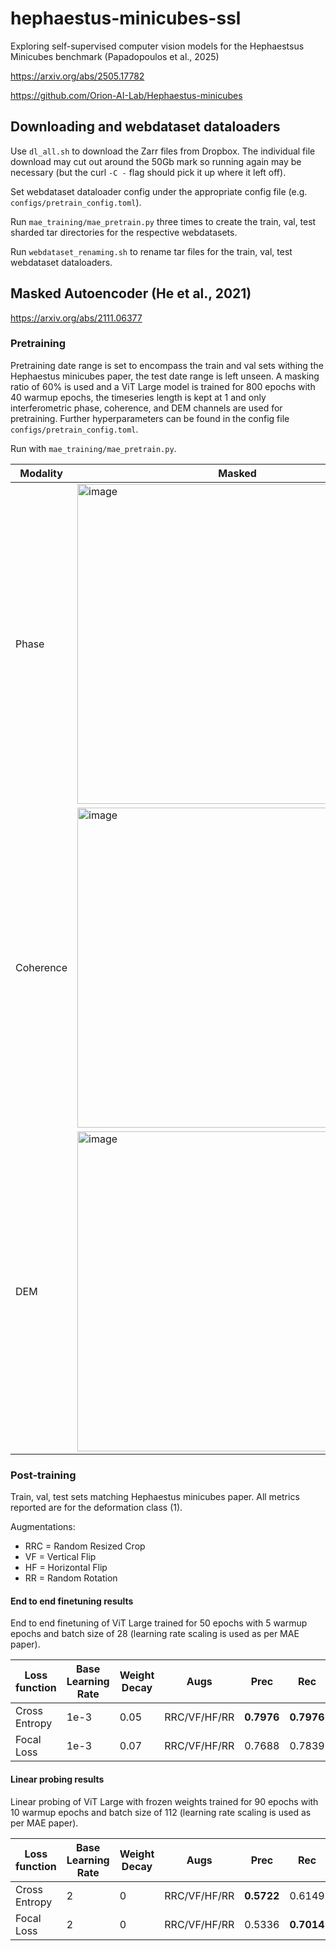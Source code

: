 # hephaestus-minicubes-ssl
Exploring self-supervised computer vision models for the Hephaestsus Minicubes benchmark (Papadopoulos et al., 2025)

https://arxiv.org/abs/2505.17782

https://github.com/Orion-AI-Lab/Hephaestus-minicubes

## Downloading and webdataset dataloaders

Use `dl_all.sh` to download the Zarr files from Dropbox. The individual file download may cut out around the 50Gb mark so running again may be necessary (but the curl `-C -` flag should pick it up where it left off).

Set webdataset dataloader config under the appropriate config file (e.g. `configs/pretrain_config.toml`).

Run `mae_training/mae_pretrain.py` three times to create the train, val, test sharded tar directories for the respective webdatasets.

Run `webdataset_renaming.sh` to rename tar files for the train, val, test webdataset dataloaders.

## Masked Autoencoder (He et al., 2021)

https://arxiv.org/abs/2111.06377

### Pretraining

Pretraining date range is set to encompass the train and val sets withing the Hephaestus minicubes paper, the test date range is left unseen. A masking ratio of 60% is used and a ViT Large model is trained for 800 epochs with 40 warmup epochs, the timeseries length is kept at 1 and only interferometric phase, coherence, and DEM channels are used for pretraining. Further hyperparameters can be found in the config file `configs/pretrain_config.toml`.

Run with `mae_training/mae_pretrain.py`.

| Modality       | Masked       | Reconstruction    | Original     |
|-------------|-------------------|--------------|-----------------|
| Phase | <img width="512" height="512" alt="image" src="https://github.com/user-attachments/assets/5fc519f2-b614-4afd-805a-ed5ffeed7276" /> | <img width="512" height="512" alt="image" src="https://github.com/user-attachments/assets/de305f6c-0d3c-4e37-8f34-5528ba6afde2" /> | <img width="512" height="512" alt="image" src="https://github.com/user-attachments/assets/ed79b506-d74f-4f9e-950f-d263c1b2efe1" /> |
| Coherence | <img width="512" height="512" alt="image" src="https://github.com/user-attachments/assets/2f9c0756-1fe8-42db-a216-5402d6c11187" /> | <img width="512" height="512" alt="image" src="https://github.com/user-attachments/assets/fab2776a-b023-4942-a36b-b2ae109bcb6f" /> | <img width="512" height="512" alt="image" src="https://github.com/user-attachments/assets/9d36cd84-18ce-46bc-ba89-51c10e18fdaf" /> |
| DEM | <img width="512" height="512" alt="image" src="https://github.com/user-attachments/assets/f74950e7-fe82-4513-8d6e-1c64480e13bf" /> | <img width="512" height="512" alt="image" src="https://github.com/user-attachments/assets/0252683b-77c6-42cd-9eda-26962873ab2e" /> | <img width="512" height="512" alt="image" src="https://github.com/user-attachments/assets/d81c2cac-b084-4fb1-981e-5467be958ea9" /> |

### Post-training

Train, val, test sets matching Hephaestus minicubes paper. All metrics reported are for the deformation class (1).

Augmentations: 
- RRC = Random Resized Crop
- VF = Vertical Flip
- HF = Horizontal Flip
- RR = Random Rotation

#### End to end finetuning results

End to end finetuning of ViT Large trained for 50 epochs with 5 warmup epochs and batch size of 28 (learning rate scaling is used as per MAE paper).

| Loss function | Base Learning Rate| Weight Decay| Augs| Prec | Rec | F1 | AUROC |
|----------|---------|-------|---------|--------|------|--------|-------|
| Cross Entropy | 1e-3 | 0.05| RRC/VF/HF/RR | **0.7976** | **0.7976** | **0.7976** | 0.9528 |
| Focal Loss    | 1e-3 | 0.07 | RRC/VF/HF/RR | 0.7688 | 0.7839 | 0.7763 | **0.9567** |

#### Linear probing results

Linear probing of ViT Large with frozen weights trained for 90 epochs with 10 warmup epochs and batch size of 112 (learning rate scaling is used as per MAE paper).

| Loss function | Base Learning Rate| Weight Decay| Augs| Prec | Rec | F1 | AUROC |
|----------|---------|-------|---------|--------|------|--------|-------|
| Cross Entropy | 2 | 0 | RRC/VF/HF/RR | **0.5722** | 0.6149 | 0.5928 | **0.8602** |
| Focal Loss    | 2 | 0 | RRC/VF/HF/RR | 0.5336 | **0.7014** | **0.6061** | 0.8472 |


